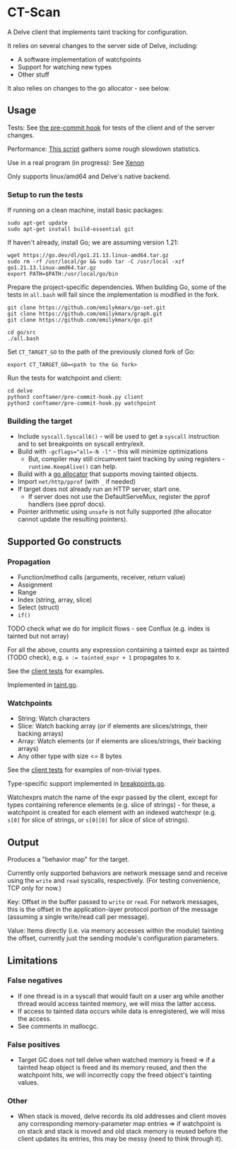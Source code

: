 # CT-Scan

A Delve client that implements taint tracking for configuration.

It relies on several changes to the server side of Delve, including:
* A software implementation of watchpoints
* Support for watching new types
* Other stuff

It also relies on changes to the go allocator - see below.

## Usage
Tests: See [the pre-commit hook](pre-commit-hook.py) for tests of the client and of the server changes.

Performance: [This script](slowdown.py) gathers some rough slowdown statistics.

Use in a real program (in progress): See [Xenon](https://github.com/emilykmarx/xenon)

Only supports linux/amd64 and Delve's native backend.

### Setup to run the tests
If running on a clean machine, install basic packages: 
```
sudo apt-get update
sudo apt-get install build-essential git
```

If haven't already, install Go; we are assuming version 1.21:
```
wget https://go.dev/dl/go1.21.13.linux-amd64.tar.gz
sudo rm -rf /usr/local/go && sudo tar -C /usr/local -xzf go1.21.13.linux-amd64.tar.gz
export PATH=$PATH:/usr/local/go/bin
```

Prepare the project-specific dependencies. When building Go, some of the tests in `all.bash` will fail since the implementation is modified in the fork.
```
git clone https://github.com/emilykmarx/go-set.git
git clone https://github.com/emilykmarx/graph.git
git clone https://github.com/emilykmarx/go.git

cd go/src
./all.bash
```

Set `CT_TARGET_GO` to the path of the previously cloned fork of Go:
```
export CT_TARGET_GO=<path to the Go fork>
```

Run the tests for watchpoint and client:
```
cd delve
python3 conftamer/pre-commit-hook.py client
python3 conftamer/pre-commit-hook.py watchpoint
```

### Building the target
* Include `syscall.Syscall6()` - will be used to get a `syscall` instruction and to set breakpoints on syscall entry/exit.
* Build with `-gcflags="all=-N -l"` - this will minimize optimizations
  * But, compiler may still circumvent taint tracking by using registers -
    `runtime.KeepAlive()` can help.
* Build with a [go allocator](https://github.com/emilykmarx/go) that supports moving tainted objects.
* Import `net/http/pprof` (with `_` if needed)
* If target does not already run an HTTP server, start one.
  * If server does not use the DefaultServeMux, register the pprof handlers (see pprof docs).
* Pointer arithmetic using `unsafe` is not fully supported (the allocator cannot update the resulting pointers).


## Supported Go constructs
### Propagation
* Function/method calls (arguments, receiver, return value)
* Assignment
* Range
* Index (string, array, slice)
* Select (struct)
* `if()`

TODO check what we do for implicit flows - see Conflux (e.g. index is tainted but not array)

For all the above, counts any expression containing a tainted expr as tainted (TODO check),
e.g. `x := tainted_expr + 1` propagates to x.

See the [client tests](../client_test.go) for examples.

Implemented in [taint.go](taint.go).

### Watchpoints
* String: Watch characters
* Slice: Watch backing array (or if elements are slices/strings, their backing arrays)
* Array: Watch elements (or if elements are slices/strings, their backing arrays)
* Any other type with size <= 8 bytes

See the [client tests](../cmd/dlv/conftamer_test.go) for examples of non-trivial types.

Type-specific support implemented in [breakpoints.go](../pkg/proc/breakpoints.go).

Watchexprs match the name of the expr passed by the client,
except for types containing reference elements (e.g. slice of strings) -
for these, a watchpoint is created for each element with an indexed watchexpr
(e.g. `s[0]` for slice of strings, or `s[0][0]` for slice of slice of strings).

## Output
Produces a "behavior map" for the target.

Currently only supported behaviors are network message send and receive using the `write` and `read` syscalls, respectively. (For testing convenience, TCP only for now.)

Key: Offset in the buffer passed to `write` or `read`. For network messages, this is the offset in the application-layer protocol portion of the message (assuming a single write/read call per message).

Value: Items directly (i.e. via memory accesses within the module) tainting the offset, currently just the sending module's configuration parameters.

## Limitations
### False negatives
* If one thread is in a syscall that would fault on a user arg while another thread
  would access tainted memory, we will miss the latter access.
* If access to tainted data occurs while data is enregistered, we will miss the access.
* See comments in mallocgc.
### False positives
* Target GC does not tell delve when watched memory is freed => if a tainted heap object is freed and its memory reused, and then the watchpoint hits, we will incorrectly copy the freed object's tainting values.
### Other
* When stack is moved, delve records its old addresses and client moves any corresponding memory-parameter map entries => if watchpoint is on stack and stack is moved and old stack memory is reused before the client updates its entries, this may be messy (need to think through it).
